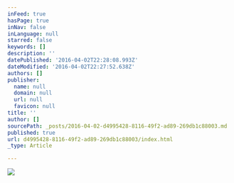 ```yaml
---
inFeed: true
hasPage: true
inNav: false
inLanguage: null
starred: false
keywords: []
description: ''
datePublished: '2016-04-02T22:28:08.993Z'
dateModified: '2016-04-02T22:27:52.638Z'
authors: []
publisher:
  name: null
  domain: null
  url: null
  favicon: null
title: ''
author: []
sourcePath: _posts/2016-04-02-d4995428-8116-49f2-ad89-269db1c88003.md
published: true
url: d4995428-8116-49f2-ad89-269db1c88003/index.html
_type: Article

---
```

![](https://the-grid-user-content.s3-us-west-2.amazonaws.com/b90a880e-264d-4053-8ec1-3e10298662f4.jpg)